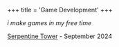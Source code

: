 +++
title = 'Game Development'
+++

*i make games in my free time*

[Serpentine Tower](https://codestallion.itch.io/serpentine-tower) - September 2024
